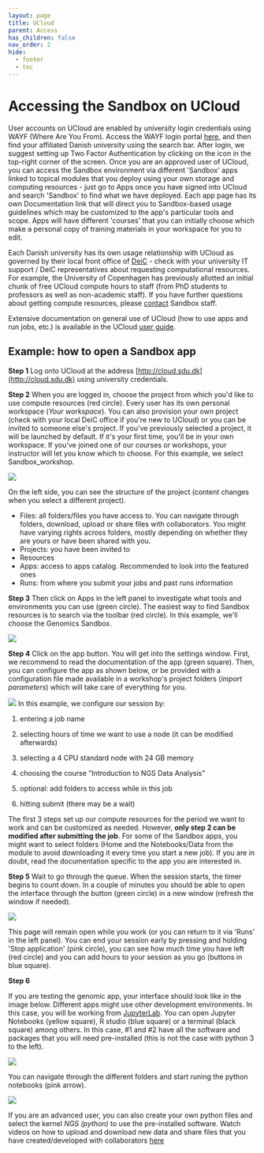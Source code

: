 ```yaml
---
layout: page
title: UCloud
parent: Access
has_children: false
nav_order: 2
hide:
  - footer
  - toc
---
```


# Accessing the Sandbox on UCloud

User accounts on UCloud are enabled by university login credentials using WAYF (Where Are You From). Access the WAYF login portal [here](https://cloud.sdu.dk/), and then find your affiliated Danish university using the search bar. After login, we suggest setting up Two Factor Authentication by clicking on the icon in the top-right corner of the screen. Once you are an approved user of UCloud, you can access the Sandbox environment via different 'Sandbox' apps linked to topical modules that you deploy using your own storage and computing resources - just go to Apps once you have signed into UCloud and search 'Sandbox' to find what we have deployed. Each app page has its own Documentation link that will direct you to Sandbox-based usage guidelines which may be customized to the app's particular tools and scope. Apps will have different 'courses' that you can initially choose which make a personal copy of training materials in your workspace for you to edit.  

Each Danish university has its own usage relationship with UCloud as governed by their local front office of [DeiC](https://www.deic.dk/en) - check with your university IT support / DeiC representatives about requesting computational resources. For example, the University of Copenhagen has previously allotted an initial chunk of free UCloud compute hours to staff (from PhD students to professors as well as non-academic staff). If you have further questions about getting compute resources, please [contact](https://hds-sandbox.github.io/contact) Sandbox staff.

Extensive documentation on general use of UCloud (how to use apps and run jobs, etc.) is available in the UCloud [user guide](https://docs.cloud.sdu.dk/).

## Example: how to open a Sandbox app

**Step 1**  Log onto UCloud at the address [http://cloud.sdu.dk](http://cloud.sdu.dk) using university credentials.


**Step 2**  When you are logged in, choose the project from which you'd like to use compute resources (red circle). Every user has its own personal workspace (*Your workspace*). You can also provision your own project (check with your local DeiC office if you're new to UCloud) or you can be invited to someone else's project. If you've previously selected a project, it will be launched by default. If it's your first time, you'll be in your own workspace. If you've joined one of our courses or workshops, your instructor will let you know which to choose. For this example, we select Sandbox_workshop.

![](../assets/images/workspace.png)

On the left side, you can see the structure of the project (content changes when you select a different project). 

- Files: all folders/files you have access to. You can navigate through folders, download, upload or share files with collaborators. You might have varying rights across folders, mostly depending on whether they are yours or have been shared with you.
- Projects: you have been invited to 
- Resources 
- Apps: access to apps catalog. Recommended to look into the featured ones
- Runs: from where you submit your jobs and past runs information

**Step 3**  Then click on Apps in the left panel to investigate what tools and environments you can use (green circle). The easiest way to find Sandbox resources is to search via the toolbar (red circle). In this example, we'll choose the Genomics Sandbox.

![](../assets/images/apps.png)


**Step 4**  Click on the app button. You will get into the settings window. First, we recommend to read the documentation of the app (green square). Then, you can configure the app as shown below, or be provided with a configuration file made available in a workshop's project folders (*import parameters*) which will take care of everything for you. 

![](../assets/images/configure_NGS.png)
In this example, we configure our session by:

  1. entering a job name
    
  2. selecting hours of time we want to use a node (it can be modified afterwards)
    
  3. selecting a 4 CPU standard node with 24 GB memory
    
  4. choosing the course "Introduction to NGS Data Analysis" 

  5. optional: add folders to access while in this job 
    
  6. hitting submit (there may be a wait)

The first 3 steps set up our compute resources for the period we want to work and can be customized as needed. However, **only step 2 can be modified after submitting the job**. For some of the Sandbox apps, you might want to select folders (Home and the Notebooks/Data from the module to avoid downloading it every time you start a new job). If you are in doubt, read the documentation specific to the app you are interested in.


**Step 5**  Wait to go through the queue. When the session starts, the timer begins to count down. In a couple of minutes you should be able to open the interface through the button (green circle) in a new window (refresh the window if needed). 

![](../assets/images/running_NGS.png)

This page will remain open while you work (or you can return to it via 'Runs' in the left panel). You can end your session early by pressing and holding 'Stop application' (pink circle), you can see how much time you have left (red circle) and you can add hours to your session as you go (buttons in blue square).

**Step 6**

If you are testing the genomic app, your interface should look like in the image below. Different apps might use other development environments. In this case, you will be working from [JupyterLab](https://jupyter.org/). You can open Jupyter Notebooks (yellow square), R studio (blue square) or a terminal (black square) among others. In this case, #1 and #2 have all the software and packages that you will need pre-installed (this is not the case with python 3 to the left). 

![](../assets/images/interface_jupyterlab.png)

You can navigate through the different folders and start runing the python notebooks (pink arrow).

![](../assets/images/openning_notebook.png)

If you are an advanced user, you can also create your own python files and select the kernel *NGS (python)* to use the pre-installed software. Watch videos on how to upload and download new data and share files that you have created/developed with collaborators [here](https://docs.cloud.sdu.dk/tutorials/tutorial1.html)